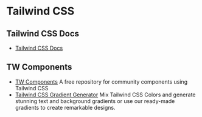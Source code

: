 # Tailwind CSS

## Tailwind CSS Docs

- [Tailwind CSS Docs](https://tailwindcss.com/docs)

## TW Components

- [TW Components](https://www.creative-tim.com/twcomponents) A free repository
  for community components using Tailwind CSS
- [Tailwind CSS Gradient Generator](https://www.creative-tim.com/twcomponents/gradient-generator/)
  Mix Tailwind CSS Colors and generate stunning text and background gradients or
  use our ready-made gradients to create remarkable designs.
